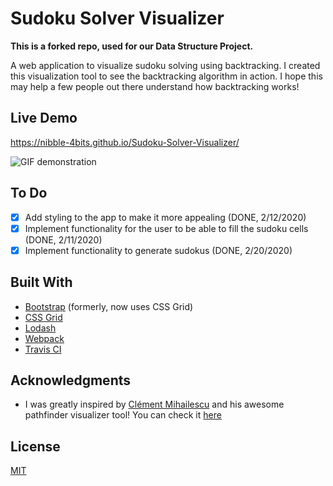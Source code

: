 # Sudoku Solver Visualizer

**This is a forked repo, used for our Data Structure Project.**

A web application to visualize sudoku solving using backtracking. I created this visualization tool to see the backtracking algorithm in action. I hope this may help a few people out there understand how backtracking works!

## Live Demo
https://nibble-4bits.github.io/Sudoku-Solver-Visualizer/

![GIF demonstration](demo.gif)

## To Do
- [x] Add styling to the app to make it more appealing (DONE, 2/12/2020)
- [x] Implement functionality for the user to be able to fill the sudoku cells (DONE, 2/11/2020)
- [x] Implement functionality to generate sudokus (DONE, 2/20/2020)

## Built With
* [Bootstrap](https://getbootstrap.com/) (formerly, now uses CSS Grid)
* [CSS Grid](https://developer.mozilla.org/en-US/docs/Web/CSS/CSS_Grid_Layout)
* [Lodash](https://lodash.com/)
* [Webpack](https://webpack.js.org/)
* [Travis CI](https://travis-ci.org/)

## Acknowledgments
* I was greatly inspired by [Clément Mihailescu](https://www.youtube.com/channel/UCaO6VoaYJv4kS-TQO_M-N_g) and his awesome pathfinder visualizer tool! You can check it [here](https://github.com/clementmihailescu/Pathfinding-Visualizer)

## License
[MIT](https://choosealicense.com/licenses/mit/)
